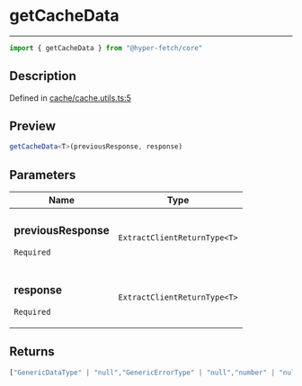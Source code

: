 

# getCacheData

<div class="api-docs__separator" data-reactroot="">

---

</div><div class="api-docs__import" data-reactroot="">

```ts
import { getCacheData } from "@hyper-fetch/core"
```

</div><div class="api-docs__section">

## Description

</div><div class="api-docs__description"><span class="api-docs__do-not-parse">



</span></div><p class="api-docs__definition">

Defined in [cache/cache.utils.ts:5](https://github.com/BetterTyped/hyper-fetch/blob/7e232edb/packages/core/src/cache/cache.utils.ts#L5)

</p><div class="api-docs__section">

## Preview

</div><div class="api-docs__preview fn">

```ts
getCacheData<T>(previousResponse, response)
```

</div><div class="api-docs__section">

## Parameters

</div><div class="api-docs__parameters"><table><thead><tr><th>Name</th><th>Type</th></tr></thead><tbody><tr param-data="previousResponse"><td class="api-docs__param-name required">

### previousResponse 

`Required`

</td><td class="api-docs__param-type">

`ExtractClientReturnType<T>`

</td></tr><tr param-data="response"><td class="api-docs__param-name required">

### response 

`Required`

</td><td class="api-docs__param-type">

`ExtractClientReturnType<T>`

</td></tr></tbody></table></div><div class="api-docs__section">

## Returns

</div><div class="api-docs__returns">

```ts
["GenericDataType" | "null","GenericErrorType" | "null","number" | "null"]
```

</div>